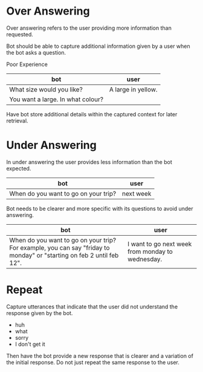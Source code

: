 # Over Answering

Over answering refers to the user providing more information than requested.

Bot should be able to capture additional information given by a user when the bot asks a question.

Poor Experience

| bot | user |
| ---- | ---- |
| What size would you like? | A large in yellow. |
| You want a large. In what colour? |  |

Have bot store additional details within the captured context for later retrieval.

# Under Answering

In under answering the user provides less information than the bot expected.

| bot | user |
| --- | --- |
| When do you want to go on your trip? | next week |

Bot needs to be clearer and more specific with its questions to avoid under answering.

| bot | user |
| --- | --- |
| When do you want to go on your trip? For example, you can say "friday to monday" or "starting on feb 2 until feb 12". | I want to go next week from monday to wednesday. |

# Repeat

Capture utterances that indicate that the user did not understand the response given by the bot.

- huh
- what
- sorry
- I don't get it

Then have the bot provide a new response that is clearer and a variation of the initial response. Do not just repeat the same response to the user.


